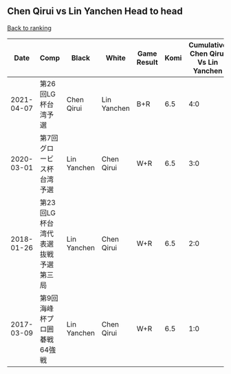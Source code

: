 ## Chen Qirui vs Lin Yanchen Head to head

[Back to ranking](../../index.md)




| **Date** | **Comp** | **Black** | **White** | **Game Result** | **Komi** | **Cumulative Chen Qirui Vs Lin Yanchen** | **Chen Qirui Streak** | **Lin Yanchen Streak** | 
| --- | --- | --- | --- | --- | --- | --- | --- | --- |
| 2021-04-07 | 第26回LG杯台湾予選 | Chen Qirui | Lin Yanchen | B+R | 6.5 | 4:0 | 4 | 0 | 
| 2020-03-01 | 第7回グロービス杯台湾予選 | Lin Yanchen | Chen Qirui | W+R | 6.5 | 3:0 | 3 | 0 | 
| 2018-01-26 | 第23回LG杯台湾代表選抜戦予選第三局 | Lin Yanchen | Chen Qirui | W+R | 6.5 | 2:0 | 2 | 0 | 
| 2017-03-09 | 第9回海峰杯プロ囲碁戦64強戦 | Lin Yanchen | Chen Qirui | W+R | 6.5 | 1:0 | 1 | 0 |




